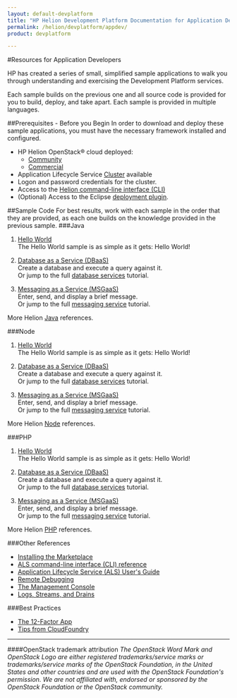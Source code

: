 ```yaml
---
layout: default-devplatform
title: "HP Helion Development Platform Documentation for Application Developers"
permalink: /helion/devplatform/appdev/
product: devplatform

---
```

<!--UNDER REVISION-->
#Resources for Application Developers

HP has created a series of small, simplified sample applications to walk you through understanding and exercising the Development Platform services.

Each sample builds on the previous one and all source code is provided for you to build, deploy, and take apart. Each sample is provided in multiple languages.
 
##Prerequisites - Before you Begin
In order to download and deploy these sample applications, you must have the necessary framework installed and configured.

- HP Helion OpenStack&reg; cloud deployed:
	- [Community](/helion/community/install/)
	- [Commercial](/helion/openstack/install/overview/)
- Application Lifecycle Service [Cluster](/als/v1/admin/cluster/) available
- Logon and password credentials for the cluster.
- Access to the [Helion command-line interface (CLI)](/als/v1/user/client/)
- (Optional) Access to the Eclipse [deployment plugin](/helion/devplatform/eclipse/).

##Sample Code
For best results, work with each sample in the order that they are provided, as each one builds on the knowledge provided in the previous sample. 
###Java
1. [Hello World](/helion/devplatform/workbook/helloworld/java/) <br>
The Hello World sample is as simple as it gets: Hello World! 

2. [Database as a Service (DBaaS)](/helion/devplatform/workbook/database/java/) <br>
Create a database and execute a query against it. <br>
Or jump to the full [database services](/helion/devplatform/createdatabase/) tutorial.

3. [Messaging as a Service (MSGaaS)](/helion/devplatform/workbook/messaging/java/)<br> Enter, send, and display a brief message.<br> Or jump to the full [messaging service](/helion/devplatform/messageservice/) tutorial.

More Helion [Java](/als/v1/user/deploy/languages/java/) references.

###Node
1.  [Hello World](/helion/devplatform/workbook/helloworld/node/)<br>
The Hello World sample is as simple as it gets: Hello World! 

2. [Database as a Service (DBaaS)](/helion/devplatform/workbook/database/node/) <br>
Create a database and execute a query against it.<br> Or jump to the full [database services](/helion/devplatform/createdatabase/) tutorial.


3. [Messaging as a Service (MSGaaS)](/helion/devplatform/workbook/messaging/node/)<br> Enter, send, and display a brief message.<br> Or jump to the full [messaging service](/helion/devplatform/messageservice/) tutorial.

More Helion [Node](/als/v1/user/deploy/languages/node/) references.
 
###PHP
1.  [Hello World](/helion/devplatform/workbook/helloworld/php/) <br>
The Hello World sample is as simple as it gets: Hello World! 

2. [Database as a Service (DBaaS)](/helion/devplatform/workbook/database/php/) <br>
Create a database and execute a query against it.<br>
Or jump to the full [database services](/helion/devplatform/createdatabase/) tutorial.

3. [Messaging as a Service (MSGaaS)](/helion/devplatform/workbook/messaging/php/)<br> Enter, send, and display a brief message.<br> Or jump to the full [messaging service](/helion/devplatform/messageservice/) tutorial.

More Helion [PHP](/als/v1/user/deploy/languages/php/) references.

<!-- don't want to expose this but also don't want to lose it
###Language-Specific Development

[HP Helion Buildpacks](/als/v1/user/deploy/buildpack/)

* [Clojure](/als/v1/user/deploy/languages/clojure/)
* [Go](/als/v1/user/deploy/languages/go/)

	* [Tips for Java Developers](http://docs.cloudfoundry.org/buildpacks/java/java-tips.html)
	* [The Eclipse plugin](http://docs.cloudfoundry.org/buildpacks/java/sts.html)
* [Javascript](/als/v1/user/deploy/languages/javascript/)
* [.Net](/als/v1/user/deploy/languages/dotnet/)

	* [Tips for Node Developers](http://docs.cloudfoundry.org/buildpacks/node/node-tips.html)
* [Perl](/als/v1/user/deploy/languages/perl/)

* [Python](/als/v1/user/deploy/languages/python/)
* [Ruby](/als/v1/user/deploy/languages/ruby/)
	* [Tips for Ruby Developers](http://docs.cloudfoundry.org/buildpacks/ruby/ruby-tips.html)
	* [Deploying Ruby on Rails](http://docs.cloudfoundry.org/buildpacks/ruby/gsg-ror.html)

Commands available through the developer API URL and the integration API URL.

- [Root Admin API](http://cloudstack.apache.org/docs/api/apidocs-4.4/TOC_Root_Admin.html)<br>
- [Domain Admin API](http://cloudstack.apache.org/docs/api/apidocs-4.4/TOC_Domain_Admin.html)<br>
- [User API](http://cloudstack.apache.org/docs/api/apidocs-4.4/TOC_User.html)
-->
###Other References
- [Installing the Marketplace](/helion/devplatform/marketplace)
- [ALS command-line interface (CLI) reference](/als/v1/user/reference/client-ref/#command-ref-client)
- [Application Lifecycle Service (ALS) User's Guide](/als/v1/user/)
- [Remote Debugging](/als/v1/user/deploy/app-debug/)
- [The Management Console](/als/v1/user/console/)
- [Logs, Streams, and Drains](/als/v1/user/deploy/app-logs/)

###Best Practices

- [The 12-Factor App](http://12factor.net/)
- [Tips from CloudFoundry](http://docs.cloudfoundry.org/devguide/deploy-apps/prepare-to-deploy.html)

<!-- removed 10/3/14 
###HP Helion OpenStack Development Community
Join the [HP Helion developer forum](https://community.dev.hp.com/t5/Helion-Development-Platform/bd-p/cloud_board) or post on the [HP forums](https://connect.hpcloud.com/).
--->

----
####OpenStack trademark attribution
*The OpenStack Word Mark and OpenStack Logo are either registered trademarks/service marks or trademarks/service marks of the OpenStack Foundation, in the United States and other countries and are used with the OpenStack Foundation's permission. We are not affiliated with, endorsed or sponsored by the OpenStack Foundation or the OpenStack community.*
